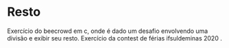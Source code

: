 # Resto
Exercício do beecrowd em c, onde é dado um desafio envolvendo uma divisão e exibir seu resto. Exercício da contest de férias ifsuldeminas 2020 .
